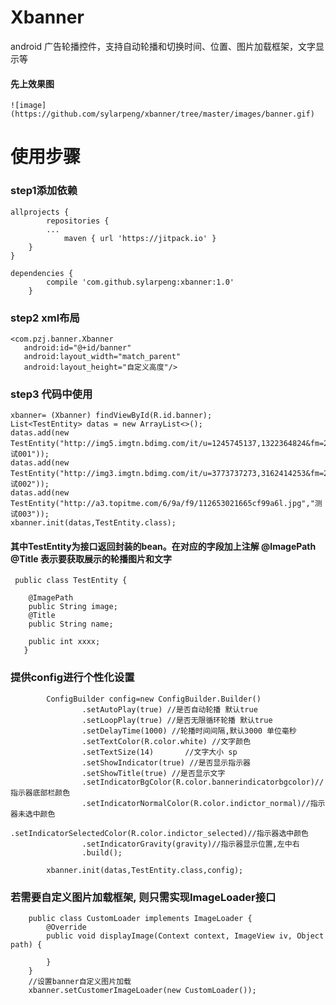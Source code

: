 # Xbanner
 android 广告轮播控件，支持自动轮播和切换时间、位置、图片加载框架，文字显示等
 #### 先上效果图
    ![image](https://github.com/sylarpeng/xbanner/tree/master/images/banner.gif)
 
# 使用步骤
### step1添加依赖  
   	allprojects {
		    repositories {
			...
		    	maven { url 'https://jitpack.io' }
		}
	}  
	
	dependencies {
    		compile 'com.github.sylarpeng:xbanner:1.0'
		}

### step2 xml布局
    <com.pzj.banner.Xbanner
       android:id="@+id/banner"
       android:layout_width="match_parent"
       android:layout_height="自定义高度"/>

### step3 代码中使用
    xbanner= (Xbanner) findViewById(R.id.banner);
    List<TestEntity> datas = new ArrayList<>();
	datas.add(new TestEntity("http://img5.imgtn.bdimg.com/it/u=1245745137,1322364824&fm=27&gp=0.jpg","测试001"));
    datas.add(new TestEntity("http://img3.imgtn.bdimg.com/it/u=3773737273,3162414253&fm=214&gp=0.jpg","测试002"));
	datas.add(new TestEntity("http://a3.topitme.com/6/9a/f9/112653021665cf99a6l.jpg","测试003"));
    xbanner.init(datas,TestEntity.class);

#### 其中TestEntity为接口返回封装的bean。在对应的字段加上注解 @ImagePath @Title 表示要获取展示的轮播图片和文字
     public class TestEntity {

        @ImagePath
        public String image;
        @Title
        public String name;

        public int xxxx;
       }

### 提供config进行个性化设置
    		ConfigBuilder config=new ConfigBuilder.Builder()
    				.setAutoPlay(true) //是否自动轮播 默认true
    				.setLoopPlay(true) //是否无限循环轮播 默认true
    				.setDelayTime(1000) //轮播时间间隔,默认3000 单位毫秒
    				.setTextColor(R.color.white) //文字颜色
    				.setTextSize(14)       //文字大小 sp
    				.setShowIndicator(true) //是否显示指示器
    				.setShowTitle(true) //是否显示文字
    				.setIndicatorBgColor(R.color.bannerindicatorbgcolor)//指示器底部栏颜色
    				.setIndicatorNormalColor(R.color.indictor_normal)//指示器未选中颜色
    				.setIndicatorSelectedColor(R.color.indictor_selected)//指示器选中颜色
    				.setIndicatorGravity(gravity)//指示器显示位置,左中右
    				.build();

    		xbanner.init(datas,TestEntity.class,config);

### 若需要自定义图片加载框架, 则只需实现ImageLoader接口
  		public class CustomLoader implements ImageLoader {
            @Override
            public void displayImage(Context context, ImageView iv, Object path) {

            }
        }
        //设置banner自定义图片加载
        xbanner.setCustomerImageLoader(new CustomLoader());
